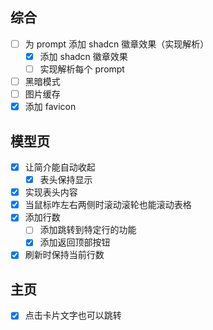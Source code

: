 ## 综合
- [ ] 为 prompt 添加 shadcn 徽章效果（实现解析）
  - [x] 添加 shadcn 徽章效果
  - [ ] 实现解析每个 prompt
- [ ] 黑暗模式
- [ ] 图片缓存
- [x] 添加 favicon

## 模型页
- [x] 让简介能自动收起
  - [x] 表头保持显示
- [x] 实现表头内容
- [x] 当鼠标咋左右两侧时滚动滚轮也能滚动表格
- [x] 添加行数
  - [ ] 添加跳转到特定行的功能
  - [x] 添加返回顶部按钮
- [x] 刷新时保持当前行数

## 主页
- [x] 点击卡片文字也可以跳转
